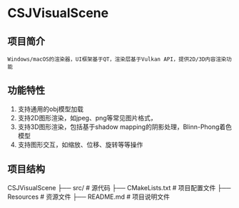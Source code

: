 # CSJVisualScene

## 项目简介
    Windows/macOS的渲染器，UI框架基于QT，渲染层基于Vulkan API，提供2D/3D内容渲染功能

## 功能特性
1. 支持通用的obj模型加载
2. 支持2D图形渲染，如jpeg、png等常见图片格式，
3. 支持3D图形渲染，包括基于shadow mapping的阴影处理，Blinn-Phong着色模型
4. 支持图形交互，如缩放、位移、旋转等等操作

## 项目结构
CSJVisualScene
├── src/           # 源代码
├── CMakeLists.txt # 项目配置文件
├── Resources      # 资源文件
├── README.md      # 项目说明文件